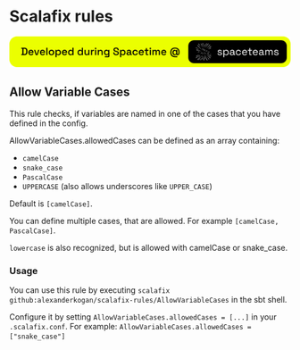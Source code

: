 # Scalafix rules
[![Developed during Spacetime at Spaceteams](https://raw.githubusercontent.com/spaceteams/badges/main/developed-during-spacetime.svg)](https://spaceteams.de)

## Allow Variable Cases
This rule checks, if variables are named in one of the cases that you have defined in the config.

AllowVariableCases.allowedCases can be defined as an array containing:
* `camelCase`
* `snake_case`
* `PascalCase`
* `UPPERCASE` (also allows underscores like `UPPER_CASE`)

Default is `[camelCase]`.

You can define multiple cases, that are allowed. For example `[camelCase, PascalCase]`.

`lowercase` is also recognized, but is allowed with camelCase or snake_case.

### Usage
You can use this rule by executing `scalafix github:alexanderkogan/scalafix-rules/AllowVariableCases` in the sbt shell.

Configure it by setting `AllowVariableCases.allowedCases = [...]` in your `.scalafix.conf`. For example: `AllowVariableCases.allowedCases = ["snake_case"]`